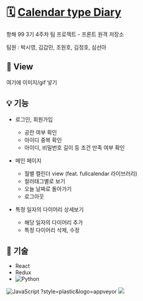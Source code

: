# 🗓 [Calendar type Diary](http://calendar-type-diary.shop.s3-website.ap-northeast-2.amazonaws.com/)
항해 99 3기 4주차 팀 프로젝트 - 프론트 원격 저장소

팀원 : 박시영, 김갑민, 조원호, 김정호, 심선아
## 👀 View

여기에 이미지/gif 넣기
## 💡 기능
- 로그인, 회원가입 
    - 공란 여부 확인
    - 아이디 중복 확인
    - 아이디, 비밀번호 길이 등 조건 만족 여부 확인

- 메인 페이지
    - 월별 캘린더 view (feat. fullcalendar 라이브러리)
    - 컬러태그별로 보기
    - 오늘 날짜로 돌아가기
    - 로그아웃

- 특정 일자의 다이어리 상세보기
    - 해당 일자의 다이어리 추가
    - 특정 다이어리 삭제, 수정

## 🔌 기술

- React
- Redux
- <img alt="Python" src ="https://img.shields.io/badge/기술명-원하는색상코드.svg?&style=for-the-badge&logo=로고명&logoColor=로고색상"/>
<img alt="JavaScript" src ="https://img.shields.io/badge/JavaScript-F7DF1E.svg?&style=plastic&logo=JavaScript&logoColor=white"/>
?style=plastic&logo=appveyor
  <img src='https://img.shields.io/badge/React-v17.0.2-61DAFB?logo=React'/>




